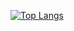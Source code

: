 [![Top Langs](https://github-readme-stats.vercel.app/api/top-langs/?username=000Tonio&langs_count=8)](https://github.com/000Tonio/github-readme-stats)
